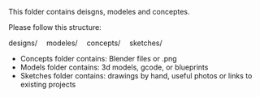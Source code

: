 This folder contains deisgns, modeles and conceptes.

Please follow this structure:

designs/
&emsp;modeles/
&emsp;concepts/
&emsp;sketches/

  
- Concepts folder contains: Blender files or .png
- Models folder contains: 3d models, gcode, or blueprints
- Sketches folder contains: drawings by hand, useful photos or links to existing projects
